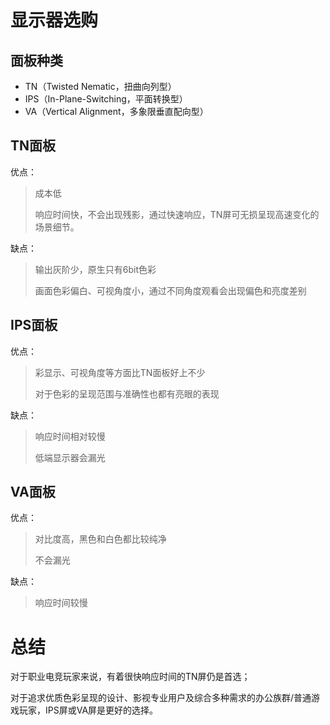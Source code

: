 # 显示器选购

## 面板种类

* TN（Twisted Nematic，扭曲向列型）
* IPS（In-Plane-Switching，平面转换型）
* VA（Vertical Alignment，多象限垂直配向型）



## TN面板

优点：

>成本低
>
>响应时间快，不会出现残影，通过快速响应，TN屏可无损呈现高速变化的场景细节。

缺点：

> 输出灰阶少，原生只有6bit色彩
>
> 画面色彩偏白、可视角度小，通过不同角度观看会出现偏色和亮度差别



## IPS面板

优点：

> 彩显示、可视角度等方面比TN面板好上不少
>
> 对于色彩的呈现范围与准确性也都有亮眼的表现

缺点：

> 响应时间相对较慢
>
> 低端显示器会漏光



## VA面板

优点：

> 对比度高，黑色和白色都比较纯净
>
> 不会漏光

缺点：

> 响应时间较慢



# 总结

对于职业电竞玩家来说，有着很快响应时间的TN屏仍是首选；

对于追求优质色彩呈现的设计、影视专业用户及综合多种需求的办公族群/普通游戏玩家，IPS屏或VA屏是更好的选择。

 
